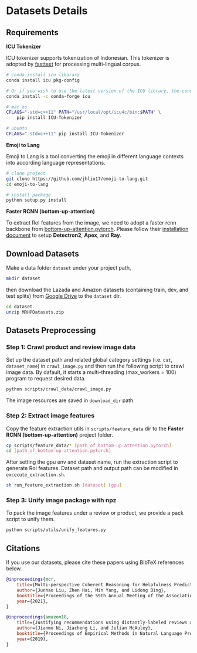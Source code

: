 # Datasets Details

## Requirements

**ICU Tokenizer**

ICU tokenizer supports tokenization of Indonesian. This tokenizer is adopted by [fasttext](https://fasttext.cc) for processing multi-lingual corpus.

```bash
# conda install icu libarary
conda install icu pkg-config

# Or if you wish to use the latest version of the ICU library, the conda-forge channel typically contains a more up to date version.
conda install -c conda-forge icu

# mac os
CFLAGS="-std=c++11" PATH="/usr/local/opt/icu4c/bin:$PATH" \
    pip install ICU-Tokenizer

# ubuntu
CFLAGS="-std=c++11" pip install ICU-Tokenizer
```

**Emoji to Lang**

Emoji to Lang is a tool converting the emoji in different language contexts into according language representations.

```bash
# clone project
git clone https://github.com/jhliu17/emoji-to-lang.git
cd emoji-to-lang

# install package
python setup.py install
```

**Faster RCNN (bottom-up-attention)**

To extract RoI features from the image, we need to adopt a faster rcnn backbone from [bottom-up-attention.pytorch](https://github.com/MILVLG/bottom-up-attention.pytorch). Please follow their [installation document](https://github.com/MILVLG/bottom-up-attention.pytorch#prerequisites) to setup **Detectron2**, **Apex**, and **Ray**.


## Download Datasets

Make a data folder `dataset` under your project path,

```bash
mkdir dataset
```

then download the Lazada and Amazon datasets (containing train, dev, and test splits) from [Google Drive](https://drive.google.com/file/d/1XMaospdOeEoXKVuH05YyH038log0lgVx/view?usp=sharing) to the `dataset` dir.

```bash
cd dataset
unzip MRHPDatasets.zip
```

## Datasets Preprocessing

### Step 1: Crawl product and review image data

Set up the dataset path and related global category settings (i.e. `cat`, `dataset_name`) in `crawl_image.py` and then run the following script to crawl image data. By dafault, it starts a multi-threading (max_workers = 100) program to request desired data.

```bash
python scripts/crawl_data/crawl_image.py
```

The image resources are saved in `download_dir` path.

### Step 2: Extract image features

Copy the feature extraction utils in `scripts/feature_data` dir to the **Faster RCNN (bottom-up-attention)** project folder.

```bash
cp scripts/feature_data/* [path_of_bottom-up-attention.pytorch]
cd [path_of_bottom-up-attention.pytorch]
```

After setting the gpu env and dataset name, run the extraction script to generate RoI features. Dataset path and output path can be modified in `excecute_extraction.sh`.

```bash
sh run_feature_extraction.sh [dataset] [gpu]
```

### Step 3: Unify image package with npz

To pack the image features under a review or product, we provide a pack script to unify them.

```bash
python scripts/utils/unify_features.py
```


## Citations

If you use our datasets, please cite these papers using BibTeX references below.

```bibtex
@inproceedings{mcr,
    title={Multi-perspective Coherent Reasoning for Helpfulness Prediction of Multimodal Reviews},
    author={Junhao Liu, Zhen Hai, Min Yang, and Lidong Bing},
    booktitle={Proceedings of the 59th Annual Meeting of the Association for Computational Linguistics, {ACL} 2021},
    year={2021},
}

@inproceedings{amazon18,
    title={Justifying recommendations using distantly-labeled reviews and fined-grained aspects},
    author={Jianmo Ni, Jiacheng Li, and Julian McAuley},
    booktitle={Proceedings of Empirical Methods in Natural Language Processing, {EMNLP} 2019},
    year={2019},
}
```